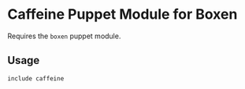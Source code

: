 # Caffeine Puppet Module for Boxen

Requires the `boxen` puppet module.

## Usage

```puppet
include caffeine
```

